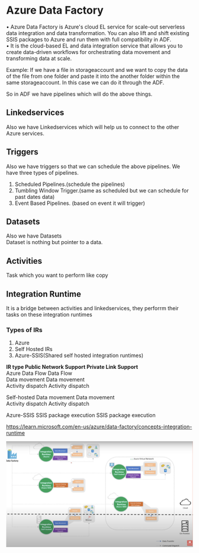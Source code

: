 # Azure Data Factory  
• Azure Data Factory is Azure's cloud EL service for scale-out serverless data integration and data transformation. You can also lift and shift existing SSIS packages to Azure and run them with full compatibility in ADF.   
• It is the cloud-based EL and data integration service that allows you to create data-driven workflows for orchestrating data movement and transforming data at scale.  

Example: If we have a file in storageaccount and we want to copy the data of the file from one folder and paste it into the another folder within the same storageaccount.  In this case we can do it through the ADF.  

So in ADF we have pipelines which will do the above things.  

## Linkedservices  
Also we have Linkedservices which will help us to connect to the other Azure services.  

## Triggers  
Also we have triggers so that we can schedule the above pipelines. 
We have three types of pipelines.  
1. Scheduled Pipelines.(schedule the pipelines) 
2. Tumbling Window Trigger.(same as scheduled but we can schedule for past dates data)  
3. Event Based Pipelines. (based on event it will trigger)  

## Datasets  
Also we have Datasets  
Dataset is nothing but pointer to a data.  

## Activities  
Task which you want to perform like copy  

## Integration Runtime  
It is a bridge between activities and linkedservices, they perforrm their tasks on these integration runtimes  
### Types of IRs  
1. Azure  
2. Self Hosted IRs  
3. Azure-SSIS(Shared self hosted integration runtimes)  

**IR type	        Public Network Support	        Private Link Support**  
Azure	        Data Flow                       Data Flow  
                Data movement                   Data movement  
                Activity dispatch	            Activity dispatch  


Self-hosted	    Data movement                   Data movement  
                Activity dispatch	            Activity dispatch  

Azure-SSIS	    SSIS package execution	        SSIS package execution  

https://learn.microsoft.com/en-us/azure/data-factory/concepts-integration-runtime  

![IRs](<IRs.png>)  

